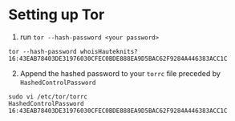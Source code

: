 # Setting up Tor
1. run `tor --hash-password <your password>`

```
tor --hash-password whoisHauteknits?
16:43EAB78403DE31976030CFEC0BDE888EA9D5BAC62F9284A446383ACC1C
```

2. Append the hashed password to your `torrc` file preceded by `HashedControlPassword`
```
sudo vi /etc/tor/torrc
HashedControlPassword 16:43EAB78403DE31976030CFEC0BDE888EA9D5BAC62F9284A446383ACC1C
```

